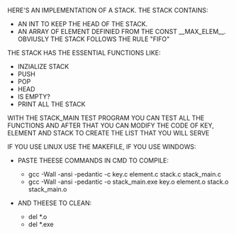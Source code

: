 HERE'S AN IMPLEMENTATION OF A STACK. 
THE STACK CONTAINS: 
 - AN INT TO KEEP THE HEAD OF THE STACK.
 - AN ARRAY OF ELEMENT DEFINIED FROM THE CONST \_\_MAX_ELEM\_\_.
OBVIUSLY THE STACK FOLLOWS THE RULE "FIFO"

THE STACK HAS THE ESSENTIAL FUNCTIONS LIKE:
 - INZIALIZE STACK
 - PUSH
 - POP
 - HEAD
 - IS EMPTY?
 - PRINT ALL THE STACK

WITH THE STACK_MAIN TEST PROGRAM YOU CAN TEST ALL THE FUNCTIONS AND AFTER THAT YOU CAN MODIFY THE CODE OF KEY, ELEMENT AND STACK TO CREATE THE LIST THAT YOU WILL SERVE

IF YOU USE LINUX USE THE MAKEFILE, IF YOU USE WINDOWS:
 - PASTE THEESE COMMANDS IN CMD TO COMPILE:
    - gcc -Wall -ansi -pedantic -c key.c element.c stack.c stack_main.c
    - gcc -Wall -ansi -pedantic -o stack_main.exe key.o element.o stack.o stack_main.o

- AND THEESE TO CLEAN:
    - del *.o 
    - del *.exe